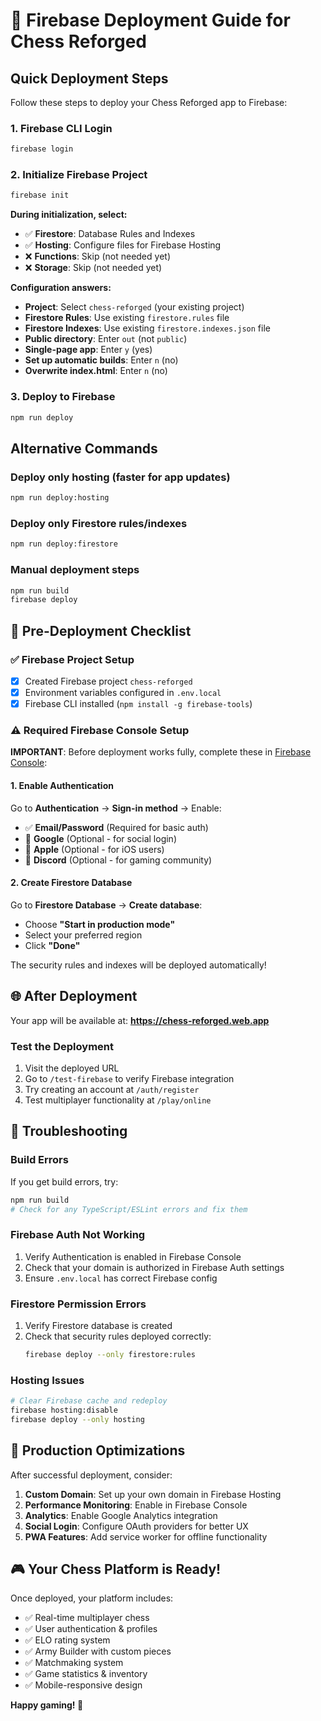# 🚀 Firebase Deployment Guide for Chess Reforged

## Quick Deployment Steps

Follow these steps to deploy your Chess Reforged app to Firebase:

### 1. Firebase CLI Login
```bash
firebase login
```

### 2. Initialize Firebase Project
```bash
firebase init
```

**During initialization, select:**
- ✅ **Firestore**: Database Rules and Indexes 
- ✅ **Hosting**: Configure files for Firebase Hosting
- ❌ **Functions**: Skip (not needed yet)
- ❌ **Storage**: Skip (not needed yet)

**Configuration answers:**
- **Project**: Select `chess-reforged` (your existing project)
- **Firestore Rules**: Use existing `firestore.rules` file
- **Firestore Indexes**: Use existing `firestore.indexes.json` file  
- **Public directory**: Enter `out` (not `public`)
- **Single-page app**: Enter `y` (yes)
- **Set up automatic builds**: Enter `n` (no)
- **Overwrite index.html**: Enter `n` (no)

### 3. Deploy to Firebase
```bash
npm run deploy
```

## Alternative Commands

### Deploy only hosting (faster for app updates)
```bash
npm run deploy:hosting
```

### Deploy only Firestore rules/indexes
```bash
npm run deploy:firestore
```

### Manual deployment steps
```bash
npm run build
firebase deploy
```

## 🔧 Pre-Deployment Checklist

### ✅ Firebase Project Setup
- [x] Created Firebase project `chess-reforged`
- [x] Environment variables configured in `.env.local`
- [x] Firebase CLI installed (`npm install -g firebase-tools`)

### ⚠️ Required Firebase Console Setup

**IMPORTANT**: Before deployment works fully, complete these in [Firebase Console](https://console.firebase.google.com/project/chess-reforged):

#### 1. Enable Authentication
Go to **Authentication** → **Sign-in method** → Enable:
- ✅ **Email/Password** (Required for basic auth)
- 🔶 **Google** (Optional - for social login)
- 🔶 **Apple** (Optional - for iOS users)  
- 🔶 **Discord** (Optional - for gaming community)

#### 2. Create Firestore Database
Go to **Firestore Database** → **Create database**:
- Choose **"Start in production mode"**
- Select your preferred region
- Click **"Done"**

The security rules and indexes will be deployed automatically!

## 🌐 After Deployment

Your app will be available at:
**https://chess-reforged.web.app**

### Test the Deployment
1. Visit the deployed URL
2. Go to `/test-firebase` to verify Firebase integration
3. Try creating an account at `/auth/register`
4. Test multiplayer functionality at `/play/online`

## 🚨 Troubleshooting

### Build Errors
If you get build errors, try:
```bash
npm run build
# Check for any TypeScript/ESLint errors and fix them
```

### Firebase Auth Not Working
1. Verify Authentication is enabled in Firebase Console
2. Check that your domain is authorized in Firebase Auth settings
3. Ensure `.env.local` has correct Firebase config

### Firestore Permission Errors
1. Verify Firestore database is created
2. Check that security rules deployed correctly:
   ```bash
   firebase deploy --only firestore:rules
   ```

### Hosting Issues
```bash
# Clear Firebase cache and redeploy
firebase hosting:disable
firebase deploy --only hosting
```

## 📱 Production Optimizations

After successful deployment, consider:

1. **Custom Domain**: Set up your own domain in Firebase Hosting
2. **Performance Monitoring**: Enable in Firebase Console
3. **Analytics**: Enable Google Analytics integration
4. **Social Login**: Configure OAuth providers for better UX
5. **PWA Features**: Add service worker for offline functionality

## 🎮 Your Chess Platform is Ready!

Once deployed, your platform includes:
- ✅ Real-time multiplayer chess
- ✅ User authentication & profiles  
- ✅ ELO rating system
- ✅ Army Builder with custom pieces
- ✅ Matchmaking system
- ✅ Game statistics & inventory
- ✅ Mobile-responsive design

**Happy gaming! 🎉**